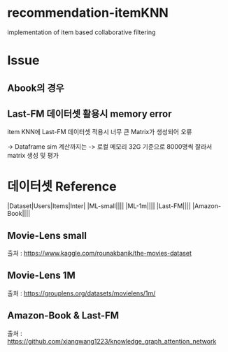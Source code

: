 # recommendation-itemKNN
implementation of item based collaborative filtering


# Issue

## Abook의 경우 

## Last-FM 데이터셋 활용시 memory error
item KNN에 Last-FM 데이터셋 적용시 너무 큰 Matrix가 생성되어 오류

-> Dataframe sim 계산까지는 
-> 로컬 메모리 32G 기준으로 8000명씩 잘라서 matrix 생성 및 평가


# 데이터셋 Reference

|Dataset|Users|Items|Inter|
|ML-small||||
|ML-1m||||
|Last-FM||||
|Amazon-Book||||


## Movie-Lens small

출처 : https://www.kaggle.com/rounakbanik/the-movies-dataset

## Movie-Lens 1M

출처 : https://grouplens.org/datasets/movielens/1m/

## Amazon-Book & Last-FM

출처 : https://github.com/xiangwang1223/knowledge_graph_attention_network
